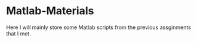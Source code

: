 # Matlab-Materials
Here I will mainly store some Matlab scripts from the previous assginments that I met.
